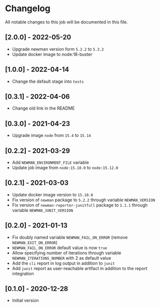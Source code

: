 # Changelog
All notable changes to this job will be documented in this file.
## [2.0.0] - 2022-05-20
* Upgrade newman version form `5.2.2` to `5.3.2`
* Update docker image to node:18-buster

## [1.0.0] - 2022-04-14
* Change the default stage into `tests`

## [0.3.1] - 2022-04-06
* Change old link in the README

## [0.3.0] - 2021-04-23
* Upgrade image `node` from `15.4` to `15.14`

## [0.2.2] - 2021-03-29
* Add `NEWMAN_ENVIRONMENT_FILE` variable
* Update job image from `node:15.10.0` to `node:15.12.0`

## [0.2.1] - 2021-03-03
* Update docker image version to `15.10.0`
* Fix version of `newman` package to `5.2.2` through variable `NEWMAN_VERSION`
* Fix version of `newman-reporter-junitfull` package to `1.1.1` through variable `NEWMAN_JUNIT_VERSION`

## [0.2.0] - 2021-01-13
* Fix doubly named variable `NEWMAN_FAIL_ON_ERROR` (remove `NEWMAN_EXIT_ON_ERROR`)
* `NEWMAN_FAIL_ON_ERROR` default value is now `true`
* Allow specifying number of iterations through variable `NEWMAN_ITERATIONS_NUMBER` with 2 as default value
* Add the `cli` report in log output in addition to `junit`
* Add `junit` report as user-reachable artifact in addition to the report integration

## [0.1.0] - 2020-12-28
* Initial version